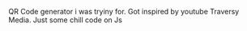 QR Code generator i was tryiny for. Got inspired by youtube Traversy Media. Just some chill code on Js
